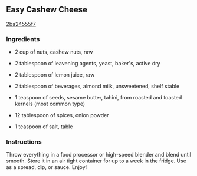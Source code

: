 ## Easy Cashew Cheese

[2ba24555f7](http://www.food.com/recipe/easy-cashew-cheese-507053)

### Ingredients

 - 2 cup of nuts, cashew nuts, raw

 - 2 tablespoon of leavening agents, yeast, baker's, active dry

 - 2 tablespoon of lemon juice, raw

 - 2 tablespoon of beverages, almond milk, unsweetened, shelf stable

 - 1 teaspoon of seeds, sesame butter, tahini, from roasted and toasted kernels (most common type)

 - 12 tablespoon of spices, onion powder

 - 1 teaspoon of salt, table

### Instructions

Throw everything in a food processor or high-speed blender and blend until smooth. Store it in an air tight container for up to a week in the fridge. Use as a spread, dip, or sauce. Enjoy!